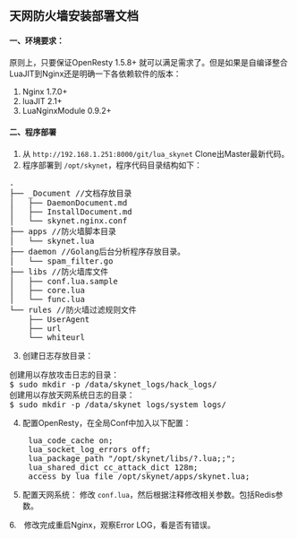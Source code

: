 ## 天网防火墙安装部署文档

#### 一、环境要求：
原则上，只要保证OpenResty 1.5.8+ 就可以满足需求了。但是如果是自编译整合LuaJIT到Nginx还是明确一下各依赖软件的版本：
1. Nginx 1.7.0+
2. luaJIT 2.1+
3. LuaNginxModule 0.9.2+

#### 二、程序部署
1. 从 `http://192.168.1.251:8000/git/lua_skynet` Clone出Master最新代码。
2. 程序部署到 `/opt/skynet`，程序代码目录结构如下：
<pre>
.
├── _Document //文档存放目录
│   ├── DaemonDocument.md
│   ├── InstallDocument.md
│   └── skynet.nginx.conf
├── apps //防火墙脚本目录
│   └── skynet.lua
├── daemon //Golang后台分析程序存放目录。
│   └── spam_filter.go
├── libs //防火墙库文件
│   ├── conf.lua.sample
│   ├── core.lua
│   └── func.lua
└── rules //防火墙过滤规则文件
    ├── UserAgent
    ├── url
    └── whiteurl
</pre>

3. 创建日志存放目录：
<pre>
创建用以存放攻击日志的目录：
$ sudo mkdir -p /data/skynet_logs/hack_logs/
创建用以存放天网系统日志的目录：
$ sudo mkdir -p /data/skynet_logs/system_logs/
</pre>

4. 配置OpenResty，在全局Conf中加入以下配置：
<pre>
    lua_code_cache on;
    lua_socket_log_errors off;
    lua_package_path "/opt/skynet/libs/?.lua;;";
    lua_shared_dict cc_attack_dict 128m;
    access_by_lua_file /opt/skynet/apps/skynet.lua;
</pre>

5. 配置天网系统：
修改 `conf.lua`，然后根据注释修改相关参数。包括Redis参数。

6.　修改完成重启Nginx，观察Error LOG，看是否有错误。
